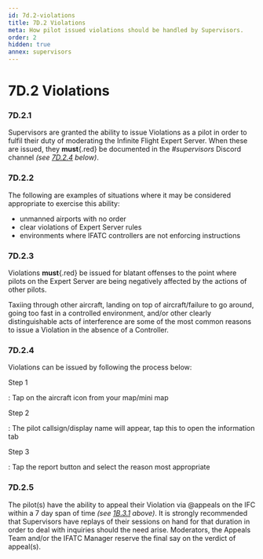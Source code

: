 ```yaml
---
id: 7d.2-violations
title: 7D.2 Violations
meta: How pilot issued violations should be handled by Supervisors.
order: 2
hidden: true
annex: supervisors
---
```


# 7D.2 Violations



### 7D.2.1

Supervisors are granted the ability to issue Violations as a pilot in order to fulfil their duty of moderating the Infinite Flight Expert Server. When these are issued, they **must**{.red} be documented in the *#supervisors* Discord channel *(see [7D.2.4](/guide/atc-manual/7d.-supervisors/7d.2-violations#7d.2.4) below)*.



### 7D.2.2

The following are examples of situations where it may be considered appropriate to exercise this ability:

- unmanned airports with no order
- clear violations of Expert Server rules
- environments where IFATC controllers are not enforcing instructions



### 7D.2.3

Violations **must**{.red} be issued for blatant offenses to the point where pilots on the Expert Server are being negatively affected by the actions of other pilots.		

Taxiing through other aircraft, landing on top of aircraft/failure to go around, going too fast in a controlled environment, and/or other clearly distinguishable acts of interference are some of the most common reasons to issue a Violation in the absence of a Controller. 



### 7D.2.4

Violations can be issued by following the process below:



Step 1

: Tap on the aircraft icon from your map/mini map



Step 2

: The pilot callsign/display name will appear, tap this to open the information tab



Step 3

: Tap the report button and select the reason most appropriate



### 7D.2.5

The pilot(s) have the ability to appeal their Violation via @appeals on the IFC within a 7 day span of time *(see [1B.3.1](/guide/atc-manual/1b.-violations/1b.3-incident-resolution-procedure#1b.3.1) above)*. It is strongly recommended that Supervisors have replays of their sessions on hand for that duration in order to deal with inquiries should the need arise. Moderators, the Appeals Team and/or the IFATC Manager reserve the final say on the verdict of appeal(s). 